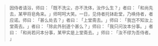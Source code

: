 
> 因侍者请浴，师曰：​「既不洗尘，亦不洗体，汝作么生？​」者曰：​「和尚先去，某甲将皂角来。​」师呵呵大笑。一日，见侍者托钵赴堂，乃唤侍者，者应诺。师曰：​「甚么处去？​」者曰：​「上堂斋去。​」师曰：​「我岂不知汝上堂斋去。​」者曰：​「除此外别道个甚么？​」师曰：​「我只问汝本分事。​」者曰：​「和尚若问本分事，某甲实是上堂斋去。​」师曰：​「汝不缪为吾侍者。​」
